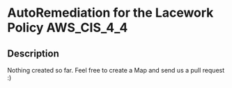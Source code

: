 # AutoRemediation for the Lacework Policy AWS_CIS_4_4

## Description
Nothing created so far. Feel free to create a Map and send us a pull request :)
